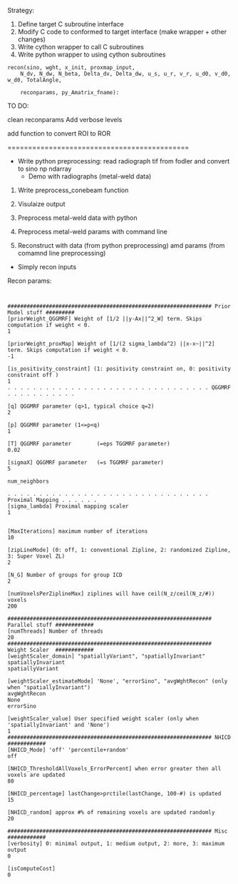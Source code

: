 
Strategy:

1. Define target C subroutine interface
2. Modify C code to conformed to target interface (make wrapper + other changes)
3. Write cython wrapper to call C subroutines
4. Write python wrapper to using cython subroutines


```
recon(sino, wght, x_init, proxmap_input,
	N_dv, N_dw, N_beta, Delta_dv, Delta_dw, u_s, u_r, v_r, u_d0, v_d0, w_d0, TotalAngle, 

	reconparams, py_Amatrix_fname):

```


TO DO:

clean reconparams
Add verbose levels

add function to convert ROI to ROR


============================================


- Write python preprocessing: read radiograph tif from fodler and convert to sino np ndarray
    - Demo with radiographs (metal-weld data)

1) Write preprocess_conebeam function
2) Visulaize output
3) Preprocess metal-weld data with python

4) Preprocess metal-weld params with command line
5) Reconstruct with data (from python preprocessing) amd params (from comamnd line preprocessing)

- Simply recon inputs


Recon params:
```


################################################################ Prior Model stuff #########
[priorWeight_QGGMRF] Weight of [1/2 ||y-Ax||^2_W] term. Skips computation if weight < 0. 
1

[priorWeight_proxMap] Weight of [1/(2 sigma_lambda^2) ||x-x~||^2] term. Skips computation if weight < 0. 
-1

[is_positivity_constraint] (1: positivity constraint on, 0: positivity constraint off )
1
. . . . . . . . . . . . . . . . . . . . . . . . . . . . . . . . QGGMRF . . . . . . . . . . .

[q] QGGMRF parameter (q>1, typical choice q=2)
2

[p] QGGMRF parameter (1<=p<q)
1

[T] QGGMRF parameter 		(=eps TGGMRF parameter)
0.02

[sigmaX] QGGMRF parameter	(=s TGGMRF parameter)
5

num_neighbors

. . . . . . . . . . . . . . . . . . . . . . . . . . . . . . . . Proximal Mapping . . . . . .
[sigma_lambda] Proximal mapping scaler
1


[MaxIterations] maximum number of iterations
10

[zipLineMode] (0: off, 1: conventional Zipline, 2: randomized Zipline, 3: Super Voxel ZL)
2

[N_G] Number of groups for group ICD
2

[numVoxelsPerZiplineMax] ziplines will have ceil(N_z/ceil(N_z/#)) voxels
200

################################################################ Parallel stuff ############
[numThreads] Number of threads
20
################################################################ Weight Scaler  ############
[weightScaler_domain] "spatiallyVariant", "spatiallyInvariant"
spatiallyInvariant
spatiallyVariant

[weightScaler_estimateMode] 'None', "errorSino", "avgWghtRecon" (only when "spatiallyInvariant")
avgWghtRecon
None
errorSino

[weightScaler_value] User specified weight scaler (only when 'spatiallyInvariant' and 'None')
1
################################################################ NHICD          ############
[NHICD_Mode] 'off' 'percentile+random'
off

[NHICD_ThresholdAllVoxels_ErrorPercent] when error greater then all voxels are updated
80

[NHICD_percentage] lastChange>prctile(lastChange, 100-#) is updated
15

[NHICD_random] approx #% of remaining voxels are updated randomly
20

################################################################ Misc           ############
[verbosity] 0: minimal output, 1: medium output, 2: more, 3: maximum output
0

[isComputeCost]
0


```
